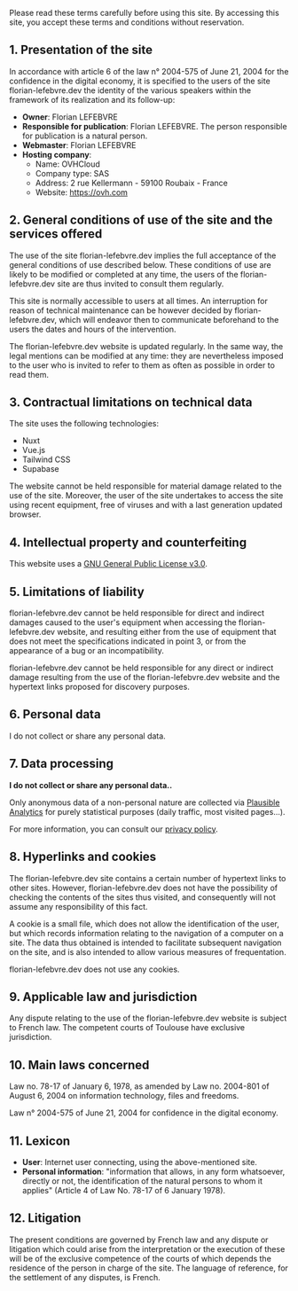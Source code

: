 Please read these terms carefully before using this site. By accessing this site, you accept these terms and conditions without reservation.

## 1. Presentation of the site

In accordance with article 6 of the law n° 2004-575 of June 21, 2004 for the confidence in the digital economy, it is specified to the users of the site florian-lefebvre.dev the identity of the various speakers within the framework of its realization and its follow-up:

- **Owner**: Florian LEFEBVRE
- **Responsible for publication**: Florian LEFEBVRE. The person responsible for publication is a natural person.
- **Webmaster**: Florian LEFEBVRE
- **Hosting company**:
  - Name: OVHCloud
  - Company type: SAS
  - Address: 2 rue Kellermann - 59100 Roubaix - France
  - Website: https://ovh.com

## 2. General conditions of use of the site and the services offered

The use of the site florian-lefebvre.dev implies the full acceptance of the general conditions of use described below. These conditions of use are likely to be modified or completed at any time, the users of the florian-lefebvre.dev site are thus invited to consult them regularly.

This site is normally accessible to users at all times. An interruption for reason of technical maintenance can be however decided by florian-lefebvre.dev, which will endeavor then to communicate beforehand to the users the dates and hours of the intervention.

The florian-lefebvre.dev website is updated regularly. In the same way, the legal mentions can be modified at any time: they are nevertheless imposed to the user who is invited to refer to them as often as possible in order to read them.

## 3. Contractual limitations on technical data

The site uses the following technologies:

- Nuxt
- Vue.js
- Tailwind CSS
- Supabase

The website cannot be held responsible for material damage related to the use of the site. Moreover, the user of the site undertakes to access the site using recent equipment, free of viruses and with a last generation updated browser.

## 4. Intellectual property and counterfeiting

This website uses a [GNU General Public License v3.0](https://github.com/florian-lefebvre/portfolio/blob/v4/nuxt/LICENSE).

## 5. Limitations of liability

florian-lefebvre.dev cannot be held responsible for direct and indirect damages caused to the user's equipment when accessing the florian-lefebvre.dev website, and resulting either from the use of equipment that does not meet the specifications indicated in point 3, or from the appearance of a bug or an incompatibility.

florian-lefebvre.dev cannot be held responsible for any direct or indirect damage resulting from the use of the florian-lefebvre.dev website and the hypertext links proposed for discovery purposes.

## 6. Personal data

I do not collect or share any personal data.

## 7. Data processing

**I do not collect or share any personal data..**

Only anonymous data of a non-personal nature are collected via [Plausible Analytics](https://plausible.io) for purely statistical purposes (daily traffic, most visited pages...).

For more information, you can consult our [privacy policy](/legal/privacy).

## 8. Hyperlinks and cookies

The florian-lefebvre.dev site contains a certain number of hypertext links to other sites. However, florian-lefebvre.dev does not have the possibility of checking the contents of the sites thus visited, and consequently will not assume any responsibility of this fact.

A cookie is a small file, which does not allow the identification of the user, but which records information relating to the navigation of a computer on a site. The data thus obtained is intended to facilitate subsequent navigation on the site, and is also intended to allow various measures of frequentation.

florian-lefebvre.dev does not use any cookies.

## 9. Applicable law and jurisdiction

Any dispute relating to the use of the florian-lefebvre.dev website is subject to French law. The competent courts of Toulouse have exclusive jurisdiction.

## 10. Main laws concerned

Law no. 78-17 of January 6, 1978, as amended by Law no. 2004-801 of August 6, 2004 on information technology, files and freedoms.

Law n° 2004-575 of June 21, 2004 for confidence in the digital economy.

## 11. Lexicon

- **User**: Internet user connecting, using the above-mentioned site.
- **Personal information**: "information that allows, in any form whatsoever, directly or not, the identification of the natural persons to whom it applies" (Article 4 of Law No. 78-17 of 6 January 1978).

## 12. Litigation

The present conditions are governed by French law and any dispute or litigation which could arise from the interpretation or the execution of these will be of the exclusive competence of the courts of which depends the residence of the person in charge of the site. The language of reference, for the settlement of any disputes, is French.
